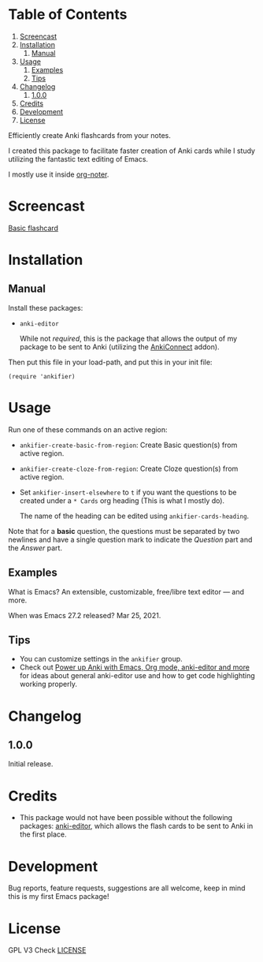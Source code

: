 
# Table of Contents

1.  [Screencast](#org3131ee2)
2.  [Installation](#org9f86f0b)
    1.  [Manual](#org71a0fba)
3.  [Usage](#org0115530)
    1.  [Examples](#orgcd9cc31)
    2.  [Tips](#org2bc7fdd)
4.  [Changelog](#org7133710)
    1.  [1.0.0](#orgd39b5d1)
5.  [Credits](#org017fcad)
6.  [Development](#org6169f4a)
7.  [License](#orgb77e085)

Efficiently create Anki flashcards from your notes.

I created this package to facilitate faster creation of Anki cards while I study
utilizing the fantastic text editing of Emacs.

I mostly use it inside [org-noter](https://github.com/weirdNox/org-noter).


<a id="org3131ee2"></a>

# Screencast

[Basic flashcard](screencasts/ankifier-basic.mp4)


<a id="org9f86f0b"></a>

# Installation


<a id="org71a0fba"></a>

## Manual

Install these packages:

-   `anki-editor`

    While not *required*, this is the package that allows the output of my package
    to be sent to Anki (utilizing the [AnkiConnect](https://ankiweb.net/shared/info/2055492159) addon).

Then put this file in your load-path, and put this in your init file:

    (require 'ankifier)


<a id="org0115530"></a>

# Usage

Run one of these commands on an active region:

-   `ankifier-create-basic-from-region`: Create Basic question(s) from active
    region.
-   `ankifier-create-cloze-from-region`: Create Cloze question(s) from active
    region.
-   Set `ankifier-insert-elsewhere` to `t` if you want the questions to be created
    under a `* Cards` org heading (This is what I mostly do).
    
    The name of the heading can be edited using `ankifier-cards-heading`.

Note that for a **basic** question, the questions must be separated by two newlines
and have a single question mark to indicate the *Question* part and the *Answer*
part.


<a id="orgcd9cc31"></a>

## Examples

What is Emacs?
An extensible, customizable, free/libre text editor — and more.

When was Emacs 27.2 released?
Mar 25, 2021.


<a id="org2bc7fdd"></a>

## Tips

-   You can customize settings in the `ankifier` group.
-   Check out [Power up Anki with Emacs, Org mode, anki-editor and more](https://yiufung.net/post/anki-org/) for ideas
    about general anki-editor use and how to get code highlighting working
    properly.


<a id="org7133710"></a>

# Changelog


<a id="orgd39b5d1"></a>

## 1.0.0

Initial release.


<a id="org017fcad"></a>

# Credits

-   This package would not have been possible without the following packages:
    [anki-editor](https://github.com/louietan/anki-editor), which allows the flash cards to be sent to Anki in the first place.


<a id="org6169f4a"></a>

# Development

Bug reports, feature requests, suggestions are all welcome, keep in mind this is
my first Emacs package!


<a id="orgb77e085"></a>

# License
GPL V3
Check [LICENSE](LICENSE)

